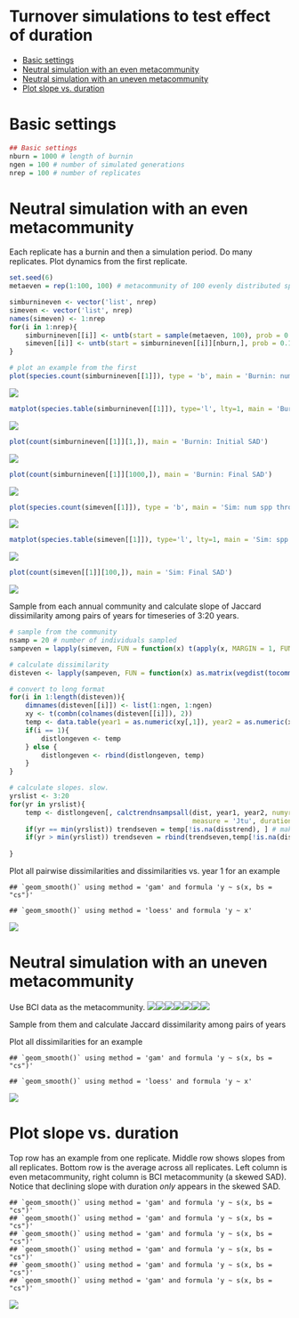 Turnover simulations to test effect of duration
================

  - [Basic settings](#basic-settings)
  - [Neutral simulation with an even
    metacommunity](#neutral-simulation-with-an-even-metacommunity)
  - [Neutral simulation with an uneven
    metacommunity](#neutral-simulation-with-an-uneven-metacommunity)
  - [Plot slope vs. duration](#plot-slope-vs.-duration)

# Basic settings

``` r
## Basic settings
nburn = 1000 # length of burnin
ngen = 100 # number of simulated generations
nrep = 100 # number of replicates
```

# Neutral simulation with an even metacommunity

Each replicate has a burnin and then a simulation period. Do many
replicates. Plot dynamics from the first replicate.

``` r
set.seed(6)
metaeven = rep(1:100, 100) # metacommunity of 100 evenly distributed species

simburnineven <- vector('list', nrep)
simeven <- vector('list', nrep)
names(simeven) <- 1:nrep
for(i in 1:nrep){
    simburnineven[[i]] <- untb(start = sample(metaeven, 100), prob = 0.1, D = 1, gens = nburn, keep = TRUE, meta = metaeven) # burnin
    simeven[[i]] <- untb(start = simburnineven[[i]][nburn,], prob = 0.1, D=1, gens = ngen, keep = TRUE, meta = metaeven) # simulation
}

# plot an example from the first
plot(species.count(simburnineven[[1]]), type = 'b', main = 'Burnin: num spp through time') # evaluate burnin
```

![](turnover_sim_files/figure-gfm/unnamed-chunk-2-1.png)<!-- -->

``` r
matplot(species.table(simburnineven[[1]]), type='l', lty=1, main = 'Burnin: spp dynamics')
```

![](turnover_sim_files/figure-gfm/unnamed-chunk-2-2.png)<!-- -->

``` r
plot(count(simburnineven[[1]][1,]), main = 'Burnin: Initial SAD')
```

![](turnover_sim_files/figure-gfm/unnamed-chunk-2-3.png)<!-- -->

``` r
plot(count(simburnineven[[1]][1000,]), main = 'Burnin: Final SAD')
```

![](turnover_sim_files/figure-gfm/unnamed-chunk-2-4.png)<!-- -->

``` r
plot(species.count(simeven[[1]]), type = 'b', main = 'Sim: num spp through time')
```

![](turnover_sim_files/figure-gfm/unnamed-chunk-2-5.png)<!-- -->

``` r
matplot(species.table(simeven[[1]]), type='l', lty=1, main = 'Sim: spp dynamics')
```

![](turnover_sim_files/figure-gfm/unnamed-chunk-2-6.png)<!-- -->

``` r
plot(count(simeven[[1]][100,]), main = 'Sim: Final SAD')
```

![](turnover_sim_files/figure-gfm/unnamed-chunk-2-7.png)<!-- -->

Sample from each annual community and calculate slope of Jaccard
dissimilarity among pairs of years for timeseries of 3:20 years.

``` r
# sample from the community
nsamp = 20 # number of individuals sampled
sampeven = lapply(simeven, FUN = function(x) t(apply(x, MARGIN = 1, FUN = sample, size = nsamp)))

# calculate dissimilarity
disteven <- lapply(sampeven, FUN = function(x) as.matrix(vegdist(tocommat(x), method='jaccard', binary=TRUE)))

# convert to long format
for(i in 1:length(disteven)){
    dimnames(disteven[[i]]) <- list(1:ngen, 1:ngen)
    xy <- t(combn(colnames(disteven[[i]]), 2))
    temp <- data.table(year1 = as.numeric(xy[,1]), year2 = as.numeric(xy[,2]), dist = as.numeric(disteven[[i]][xy]), rarefyID = i)
    if(i == 1){
        distlongeven <- temp
    } else {
        distlongeven <- rbind(distlongeven, temp)
    }
}

# calculate slopes. slow.
yrslist <- 3:20
for(yr in yrslist){
    temp <- distlongeven[, calctrendnsampsall(dist, year1, year2, numyrs = yr, nsamps = 3, 
                                              measure = 'Jtu', duration_group = paste0(yr, 'min3')), by = rarefyID]
    if(yr == min(yrslist)) trendseven = temp[!is.na(disstrend), ] # make a new dataset if first iteration through
    if(yr > min(yrslist)) trendseven = rbind(trendseven,temp[!is.na(disstrend), ]) # otherwise append
    
}
```

Plot all pairwise dissimilarities and dissimilarities vs. year 1 for an
example

    ## `geom_smooth()` using method = 'gam' and formula 'y ~ s(x, bs = "cs")'

    ## `geom_smooth()` using method = 'loess' and formula 'y ~ x'

![](turnover_sim_files/figure-gfm/unnamed-chunk-4-1.png)<!-- -->

# Neutral simulation with an uneven metacommunity

Use BCI data as the metacommunity.
![](turnover_sim_files/figure-gfm/unnamed-chunk-5-1.png)<!-- -->![](turnover_sim_files/figure-gfm/unnamed-chunk-5-2.png)<!-- -->![](turnover_sim_files/figure-gfm/unnamed-chunk-5-3.png)<!-- -->![](turnover_sim_files/figure-gfm/unnamed-chunk-5-4.png)<!-- -->![](turnover_sim_files/figure-gfm/unnamed-chunk-5-5.png)<!-- -->![](turnover_sim_files/figure-gfm/unnamed-chunk-5-6.png)<!-- -->![](turnover_sim_files/figure-gfm/unnamed-chunk-5-7.png)<!-- -->

Sample from them and calculate Jaccard dissimilarity among pairs of
years

Plot all dissimilarities for an example

    ## `geom_smooth()` using method = 'gam' and formula 'y ~ s(x, bs = "cs")'

    ## `geom_smooth()` using method = 'loess' and formula 'y ~ x'

![](turnover_sim_files/figure-gfm/unnamed-chunk-7-1.png)<!-- -->

# Plot slope vs. duration

Top row has an example from one replicate. Middle row shows slopes from
all replicates. Bottom row is the average across all replicates. Left
column is even metacommunity, right column is BCI metacommunity (a
skewed SAD).  
Notice that declining slope with duration *only* appears in the skewed
SAD.

    ## `geom_smooth()` using method = 'gam' and formula 'y ~ s(x, bs = "cs")'
    ## `geom_smooth()` using method = 'gam' and formula 'y ~ s(x, bs = "cs")'
    ## `geom_smooth()` using method = 'gam' and formula 'y ~ s(x, bs = "cs")'
    ## `geom_smooth()` using method = 'gam' and formula 'y ~ s(x, bs = "cs")'
    ## `geom_smooth()` using method = 'gam' and formula 'y ~ s(x, bs = "cs")'
    ## `geom_smooth()` using method = 'gam' and formula 'y ~ s(x, bs = "cs")'

![](turnover_sim_files/figure-gfm/unnamed-chunk-8-1.png)<!-- -->
